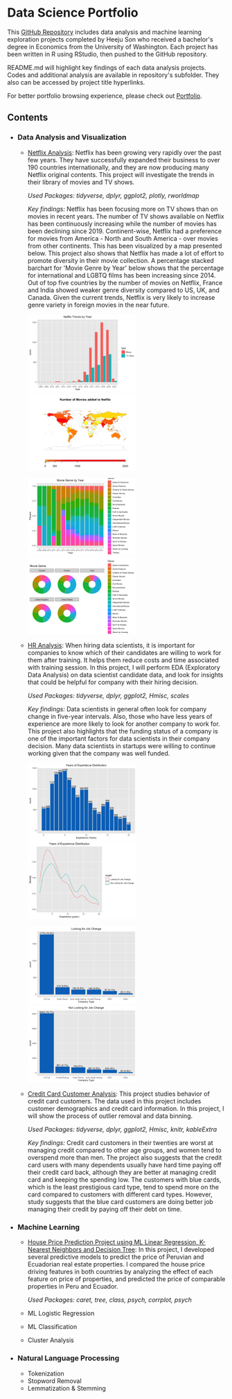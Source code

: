 # Data Science Portfolio

This [GitHub Repository](https://github.com/hheejuice/Portfolio) includes data analysis and machine learning exploration projects completed by Heeju Son who received a bachelor's degree in Economics from the University of Washington. Each project has been written in R using RStudio, then pushed to the GitHub repository.

README.md will highlight key findings of each data analysis projects. Codes and additional analysis are available in repository's subfolder. They also can be accessed by project title hyperlinks.

For better portfolio browsing experience, please check out [Portfolio](https://hheejuice.github.io/Portfolio/).

## Contents
* ### Data Analysis and Visualization
  * [Netflix Analysis](Netflix-Analysis/Netflix-Analysis.md): Netflix has been growing very rapidly over the past few years. They have successfully expanded their business to over 190 countries internationally, and they are now producing many Netflix original contents. This project will investigate the trends in their library of movies and TV shows. 
  
      *Used Packages: tidyverse, dplyr, ggplot2, plotly, rworldmap*
      
      *Key findings:* Netflix has been focusing more on TV shows than on movies in recent years. The number of TV shows available on Netflix has been continuously increasing while the number of movies has been declining since 2019. Continent-wise, Netflix had a preference for movies from America - North and South America - over movies from other continents. This has been visualized by a map presented below. This project also shows that Netflix has made a lot of effort to promote diversity in their movie collection. A percentage stacked barchart for 'Movie Genre by Year' below shows that the percentage for international and LGBTQ films has been increasing since 2014. Out of top five countries by the number of movies on Netflix, France and India showed weaker genre diversity compared to US, UK, and Canada. Given the current trends, Netflix is very likely to increase genre variety in foreign movies in the near future.
  
    <img src="Netflix-Analysis/Netflix-Analysis_files/figure-html/year-2.png" width="250"> <img src="Netflix-Analysis/Netflix-Analysis_files/figure-html/map-1.png" width="250"> 
  
    <img src="Netflix-Analysis/Netflix-Analysis_files/figure-html/genrebyyear-2.png" width="250"> <img src="Netflix-Analysis/Netflix-Analysis_files/figure-html/genrebycountry-2.png" width="250">  

  * [HR Analysis](HR-Analysis/HR-Analytics.md): When hiring data scientists, it is important for companies to know which of their candidates are willing to work for them after training. It helps them reduce costs and time associated with training session. In this project, I will perform EDA (Exploratory Data Analysis) on data scientist candidate data, and look for insights that could be helpful for company with their hiring decision.
  
      *Used Packages: tidyverse, dplyr, ggplot2, Hmisc, scales*
      
      *Key findings:* Data scientists in general often look for company change in five-year intervals. Also, those who have less years of experience are more likely to look for another company to work for. This project also highlights that the funding status of a company is one of the important factors for data scientists in their company decision. Many data scientists in startups were willing to continue working given that the company was well funded. 

    <img src="HR-Analysis/HR-Analytics_files/figure-html/exp-1.png" width="250"> <img src="HR-Analysis/HR-Analytics_files/figure-html/yearexp-1.png" width="250">
  
    <img src="HR-Analysis/HR-Analytics_files/figure-html/type-2.png" width="250"> <img src="HR-Analysis/HR-Analytics_files/figure-html/type-3.png" width="250">
  
  * [Credit Card Customer Analysis](Credit-card-customer/Credit-Card-Customers.md): This project studies behavior of credit card customers. The data used in this project includes customer demographics and credit card information. In this project, I will show the process of outlier removal and data binning.
  
      *Used Packages: tidyverse, dplyr, ggplot2, Hmisc, knitr, kableExtra*
      
      *Key findings:* Credit card customers in their twenties are worst at managing credit compared to other age groups, and women tend to overspend more than men. The project also suggests that the credit card users with many dependents usually have hard time paying off their credit card back, although they are better at managing credit card and keeping the spending low. The customers with blue cards, which is the least prestigious card type, tend to spend more on the card compared to customers with different card types. However, study suggests that the blue card customers are doing better job managing their credit by paying off their debt on time.

* ### Machine Learning
  * [House Price Prediction Project using ML Linear Regression, K-Nearest Neighbors and Decision Tree](Housing-Price-Prediction/Housing-Price-Prediction.md): In this project, I developed several predictive models to predict the price of Peruvian and Ecuadorian real estate properties. I compared the house price driving features in both countries by analyzing the effect of each feature on price of properties, and predicted the price of comparable properties in Peru and Ecuador.
    
      *Used Packages: caret, tree, class, psych, corrplot, psych*
      
  * ML Logistic Regression
  * ML Classification
  * Cluster Analysis
 
* ### Natural Language Processing
  * Tokenization
  * Stopword Removal
  * Lemmatization & Stemming

